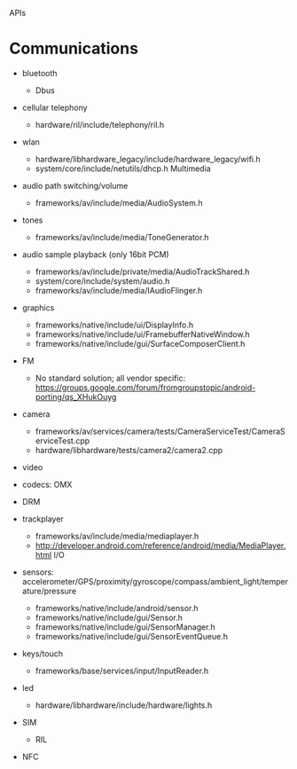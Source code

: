 APIs

# Communications #
   * bluetooth
      * Dbus
   * cellular telephony
      * hardware/ril/include/telephony/ril.h
   * wlan
      * hardware/libhardware_legacy/include/hardware_legacy/wifi.h
      * system/core/include/netutils/dhcp.h
Multimedia
   * audio path switching/volume
      * frameworks/av/include/media/AudioSystem.h
   * tones
      * frameworks/av/include/media/ToneGenerator.h

   * audio sample playback (only 16bit PCM)
      * frameworks/av/include/private/media/AudioTrackShared.h
      * system/core/include/system/audio.h
      * frameworks/av/include/media/IAudioFlinger.h
   * graphics
      * frameworks/native/include/ui/DisplayInfo.h
      * frameworks/native/include/ui/FramebufferNativeWindow.h
      * frameworks/native/include/gui/SurfaceComposerClient.h
   * FM
      * No standard solution; all vendor specific: https://groups.google.com/forum/fromgroupstopic/android-porting/qs_XHukOuyg
   * camera
      * frameworks/av/services/camera/tests/CameraServiceTest/CameraServiceTest.cpp
      * hardware/libhardware/tests/camera2/camera2.cpp
   * video
   * codecs: OMX
   * DRM
   * trackplayer
      * frameworks/av/include/media/mediaplayer.h
      * http://developer.android.com/reference/android/media/MediaPlayer.html
I/O
   * sensors: accelerometer/GPS/proximity/gyroscope/compass/ambient_light/temperature/pressure
      * frameworks/native/include/android/sensor.h
      * frameworks/native/include/gui/Sensor.h
      * frameworks/native/include/gui/SensorManager.h
      * frameworks/native/include/gui/SensorEventQueue.h
   * keys/touch
      * frameworks/base/services/input/InputReader.h
   * led
      * hardware/libhardware/include/hardware/lights.h
   * SIM
      * RIL
   * NFC
